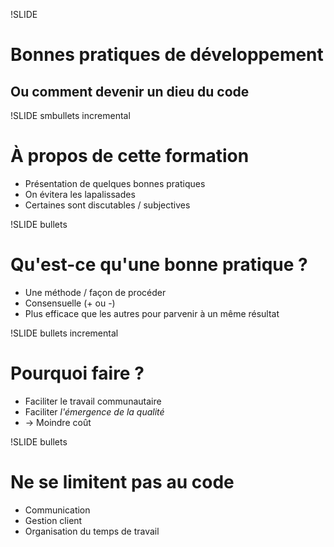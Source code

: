 !SLIDE

# Bonnes pratiques de développement #

## Ou comment devenir un dieu du code ##

!SLIDE smbullets incremental

# À propos de cette formation #

* Présentation de quelques bonnes pratiques
* On évitera les lapalissades
* Certaines sont discutables / subjectives

!SLIDE bullets

# Qu'est-ce qu'une bonne pratique ? #

* Une méthode / façon de procéder
* Consensuelle (+ ou -)
* Plus efficace que les autres pour parvenir à un même résultat

!SLIDE bullets incremental

# Pourquoi faire ? #

* Faciliter le travail communautaire
* Faciliter *l'émergence de la qualité*
* -> Moindre coût

!SLIDE bullets

# Ne se limitent pas au code #

* Communication
* Gestion client
* Organisation du temps de travail
